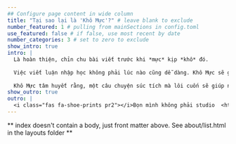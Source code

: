 ```yaml
---
## Configure page content in wide column
title: "Tại sao lại là 'Khô Mực'?" # leave blank to exclude
number_featured: 1 # pulling from mainSections in config.toml
use_featured: false # if false, use most recent by date
number_categories: 3 # set to zero to exclude
show_intro: true
intro: |
  Là hoàn thiện, chỉn chu bài viết trước khi *mực* kịp *khô* đó.
  
  Việc viết luận nhập học không phải lúc nào cũng dễ dàng. Khô Mực sẽ giúp bạn phát triển ý tưởng, làm nổi bật những trải nghiệm, giọng văn riêng của mình, hoà quyện những yếu tố hiện thực và lãng mạn để câu chuyện trở nên cuốn hút hơn. Cùng nhau, chúng ta sẽ thảo luận những lỗi thường gặp và tìm cách cải thiện chúng.
  
  Khô Mực tâm huyết rằng, một câu chuyện súc tích mà lôi cuốn sẽ giúp người đọc đồng cảm hơn, thế giới của họ sẽ rộng mở hơn, phong phú hơn khi họ nghe được những câu chuyện đậm chất Việt của các bạn.
show_outro: true
outro: |
  <i class="fas fa-shoe-prints pr2"></i>Bọn mình không phải studio  <http://khomuc.me> nhe!
---
```


** index doesn't contain a body, just front matter above.
See about/list.html in the layouts folder **